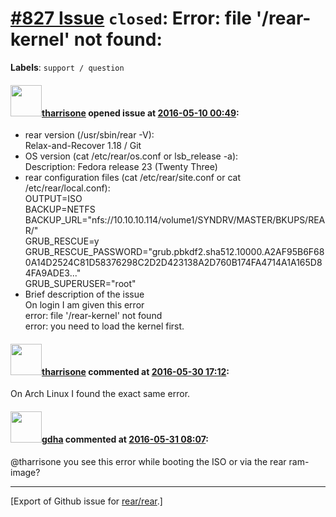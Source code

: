 [\#827 Issue](https://github.com/rear/rear/issues/827) `closed`: Error: file '/rear-kernel' not found:
======================================================================================================

**Labels**: `support / question`

#### <img src="https://avatars.githubusercontent.com/u/5998467?v=4" width="50">[tharrisone](https://github.com/tharrisone) opened issue at [2016-05-10 00:49](https://github.com/rear/rear/issues/827):

-   rear version (/usr/sbin/rear -V):  
    Relax-and-Recover 1.18 / Git
-   OS version (cat /etc/rear/os.conf or lsb\_release -a):  
    Description: Fedora release 23 (Twenty Three)
-   rear configuration files (cat /etc/rear/site.conf or cat
    /etc/rear/local.conf):  
    OUTPUT=ISO  
    BACKUP=NETFS  
    BACKUP\_URL="nfs://10.10.10.114/volume1/SYNDRV/MASTER/BKUPS/REAR/"  
    GRUB\_RESCUE=y  
    GRUB\_RESCUE\_PASSWORD="grub.pbkdf2.sha512.10000.A2AF95B6F680A14D2524C81D58376298C2D2D423138A2D760B174FA4714A1A165D84FA9ADE3..."  
    GRUB\_SUPERUSER="root"
-   Brief description of the issue  
    On login I am given this error  
    error: file '/rear-kernel' not found  
    error: you need to load the kernel first.

#### <img src="https://avatars.githubusercontent.com/u/5998467?v=4" width="50">[tharrisone](https://github.com/tharrisone) commented at [2016-05-30 17:12](https://github.com/rear/rear/issues/827#issuecomment-222529589):

On Arch Linux I found the exact same error.

#### <img src="https://avatars.githubusercontent.com/u/888633?u=cdaeb31efcc0048d3619651aa18dd4b76e636b21&v=4" width="50">[gdha](https://github.com/gdha) commented at [2016-05-31 08:07](https://github.com/rear/rear/issues/827#issuecomment-222619757):

@tharrisone you see this error while booting the ISO or via the rear
ram-image?

------------------------------------------------------------------------

\[Export of Github issue for
[rear/rear](https://github.com/rear/rear).\]
